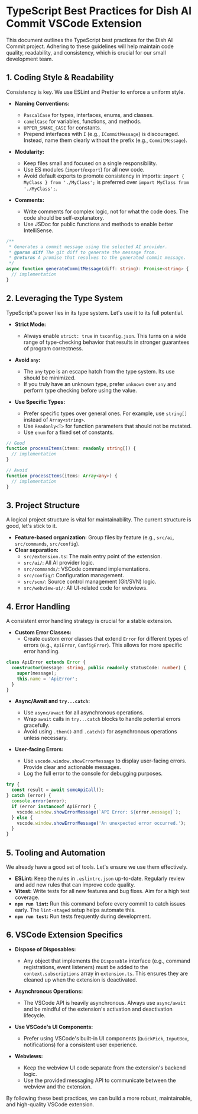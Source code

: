 # TypeScript Best Practices for Dish AI Commit VSCode Extension

This document outlines the TypeScript best practices for the Dish AI Commit project. Adhering to these guidelines will help maintain code quality, readability, and consistency, which is crucial for our small development team.

## 1. Coding Style & Readability

Consistency is key. We use ESLint and Prettier to enforce a uniform style.

- **Naming Conventions:**
    - `PascalCase` for types, interfaces, enums, and classes.
    - `camelCase` for variables, functions, and methods.
    - `UPPER_SNAKE_CASE` for constants.
    - Prepend interfaces with `I` (e.g., `ICommitMessage`) is discouraged. Instead, name them clearly without the prefix (e.g., `CommitMessage`).

- **Modularity:**
    - Keep files small and focused on a single responsibility.
    - Use ES modules (`import`/`export`) for all new code.
    - Avoid default exports to promote consistency in imports: `import { MyClass } from './MyClass';` is preferred over `import MyClass from './MyClass';`.

- **Comments:**
    - Write comments for complex logic, not for what the code does. The code should be self-explanatory.
    - Use JSDoc for public functions and methods to enable better IntelliSense.

```typescript
/**
 * Generates a commit message using the selected AI provider.
 * @param diff The git diff to generate the message from.
 * @returns A promise that resolves to the generated commit message.
 */
async function generateCommitMessage(diff: string): Promise<string> {
  // implementation
}
```

## 2. Leveraging the Type System

TypeScript's power lies in its type system. Let's use it to its full potential.

- **Strict Mode:**
    - Always enable `strict: true` in `tsconfig.json`. This turns on a wide range of type-checking behavior that results in stronger guarantees of program correctness.

- **Avoid `any`:**
    - The `any` type is an escape hatch from the type system. Its use should be minimized.
    - If you truly have an unknown type, prefer `unknown` over `any` and perform type checking before using the value.

- **Use Specific Types:**
    - Prefer specific types over general ones. For example, use `string[]` instead of `Array<string>`.
    - Use `Readonly<T>` for function parameters that should not be mutated.
    - Use `enum` for a fixed set of constants.

```typescript
// Good
function processItems(items: readonly string[]) {
  // implementation
}

// Avoid
function processItems(items: Array<any>) {
  // implementation
}
```

## 3. Project Structure

A logical project structure is vital for maintainability. The current structure is good, let's stick to it.

- **Feature-based organization:** Group files by feature (e.g., `src/ai`, `src/commands`, `src/config`).
- **Clear separation:**
    - `src/extension.ts`: The main entry point of the extension.
    - `src/ai/`: All AI provider logic.
    - `src/commands/`: VSCode command implementations.
    - `src/config/`: Configuration management.
    - `src/scm/`: Source control management (Git/SVN) logic.
    - `src/webview-ui/`: All UI-related code for webviews.

## 4. Error Handling

A consistent error handling strategy is crucial for a stable extension.

- **Custom Error Classes:**
    - Create custom error classes that extend `Error` for different types of errors (e.g., `ApiError`, `ConfigError`). This allows for more specific error handling.

```typescript
class ApiError extends Error {
  constructor(message: string, public readonly statusCode: number) {
    super(message);
    this.name = 'ApiError';
  }
}
```

- **Async/Await and `try...catch`:**
    - Use `async/await` for all asynchronous operations.
    - Wrap `await` calls in `try...catch` blocks to handle potential errors gracefully.
    - Avoid using `.then()` and `.catch()` for asynchronous operations unless necessary.

- **User-facing Errors:**
    - Use `vscode.window.showErrorMessage` to display user-facing errors. Provide clear and actionable messages.
    - Log the full error to the console for debugging purposes.

```typescript
try {
  const result = await someApiCall();
} catch (error) {
  console.error(error);
  if (error instanceof ApiError) {
    vscode.window.showErrorMessage(`API Error: ${error.message}`);
  } else {
    vscode.window.showErrorMessage('An unexpected error occurred.');
  }
}
```

## 5. Tooling and Automation

We already have a good set of tools. Let's ensure we use them effectively.

- **ESLint:** Keep the rules in `.eslintrc.json` up-to-date. Regularly review and add new rules that can improve code quality.
- **Vitest:** Write tests for all new features and bug fixes. Aim for a high test coverage.
- **`npm run lint`:** Run this command before every commit to catch issues early. The `lint-staged` setup helps automate this.
- **`npm run test`:** Run tests frequently during development.

## 6. VSCode Extension Specifics

- **Dispose of Disposables:**
    - Any object that implements the `Disposable` interface (e.g., command registrations, event listeners) must be added to the `context.subscriptions` array in `extension.ts`. This ensures they are cleaned up when the extension is deactivated.

- **Asynchronous Operations:**
    - The VSCode API is heavily asynchronous. Always use `async/await` and be mindful of the extension's activation and deactivation lifecycle.

- **Use VSCode's UI Components:**
    - Prefer using VSCode's built-in UI components (`QuickPick`, `InputBox`, notifications) for a consistent user experience.

- **Webviews:**
    - Keep the webview UI code separate from the extension's backend logic.
    - Use the provided messaging API to communicate between the webview and the extension.

By following these best practices, we can build a more robust, maintainable, and high-quality VSCode extension.